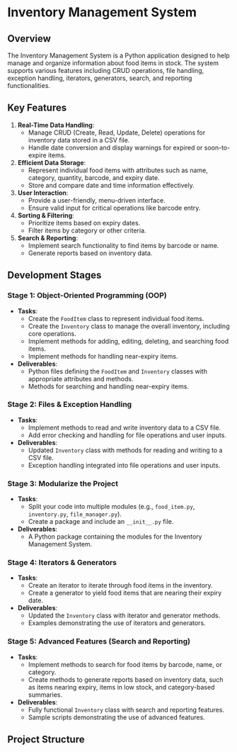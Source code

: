 # Inventory Management System

## Overview
The Inventory Management System is a Python application designed to help manage and organize information about food items in stock. The system supports various features including CRUD operations, file handling, exception handling, iterators, generators, search, and reporting functionalities.

## Key Features
1. **Real-Time Data Handling**: 
   - Manage CRUD (Create, Read, Update, Delete) operations for inventory data stored in a CSV file.
   - Handle date conversion and display warnings for expired or soon-to-expire items.
2. **Efficient Data Storage**: 
   - Represent individual food items with attributes such as name, category, quantity, barcode, and expiry date.
   - Store and compare date and time information effectively.
3. **User Interaction**: 
   - Provide a user-friendly, menu-driven interface.
   - Ensure valid input for critical operations like barcode entry.
4. **Sorting & Filtering**: 
   - Prioritize items based on expiry dates.
   - Filter items by category or other criteria.
5. **Search & Reporting**: 
   - Implement search functionality to find items by barcode or name.
   - Generate reports based on inventory data.

## Development Stages
### Stage 1: Object-Oriented Programming (OOP)
- **Tasks**:
  - Create the `FoodItem` class to represent individual food items.
  - Create the `Inventory` class to manage the overall inventory, including core operations.
  - Implement methods for adding, editing, deleting, and searching food items.
  - Implement methods for handling near-expiry items.
- **Deliverables**:
  - Python files defining the `FoodItem` and `Inventory` classes with appropriate attributes and methods.
  - Methods for searching and handling near-expiry items.

### Stage 2: Files & Exception Handling
- **Tasks**:
  - Implement methods to read and write inventory data to a CSV file.
  - Add error checking and handling for file operations and user inputs.
- **Deliverables**:
  - Updated `Inventory` class with methods for reading and writing to a CSV file.
  - Exception handling integrated into file operations and user inputs.

### Stage 3: Modularize the Project
- **Tasks**:
  - Split your code into multiple modules (e.g., `food_item.py`, `inventory.py`, `file_manager.py`).
  - Create a package and include an `__init__.py` file.
- **Deliverables**:
  - A Python package containing the modules for the Inventory Management System.

### Stage 4: Iterators & Generators
- **Tasks**:
  - Create an iterator to iterate through food items in the inventory.
  - Create a generator to yield food items that are nearing their expiry date.
- **Deliverables**:
  - Updated the `Inventory` class with iterator and generator methods.
  - Examples demonstrating the use of iterators and generators.

### Stage 5: Advanced Features (Search and Reporting)
- **Tasks**:
  - Implement methods to search for food items by barcode, name, or category.
  - Create methods to generate reports based on inventory data, such as items nearing expiry, items in low stock, and category-based summaries.
- **Deliverables**:
  - Fully functional `Inventory` class with search and reporting features.
  - Sample scripts demonstrating the use of advanced features.

## Project Structure
